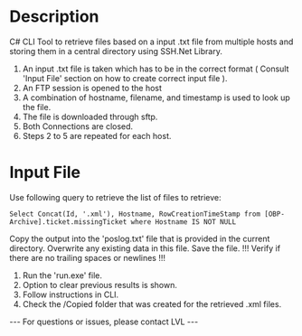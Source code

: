 # Description

C# CLI Tool to retrieve files based on a input .txt file from multiple hosts and storing them in a central directory using SSH.Net Library.

1. An input .txt file is taken which has to be in the correct format ( Consult 'Input File' section on how to create correct input file ).
2. An FTP session is opened to the host
3. A combination of hostname, filename, and timestamp is used to look up the file.
4. The file is downloaded through sftp.
5. Both Connections are closed.
6. Steps 2 to 5 are repeated for each host.


# Input File


Use following query to retrieve the list of files to retrieve:

    Select Concat(Id, '.xml'), Hostname, RowCreationTimeStamp from [OBP-Archive].ticket.missingTicket where Hostname IS NOT NULL

Copy the output into the 'poslog.txt' file that is provided in the current directory. Overwrite any existing data in this file. Save the file.
!!! Verify if there are no trailing spaces or newlines !!!

1. Run the 'run.exe' file.
2. Option to clear previous results is shown.
3. Follow instructions in CLI.
4. Check the /Copied folder that was created for the retrieved .xml files.


--- For questions or issues, please contact LVL ---
